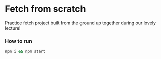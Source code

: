 # Fetch from scratch

Practice fetch project built from the ground up together during our lovely lecture!

### How to run

```bash
npm i && npm start
```